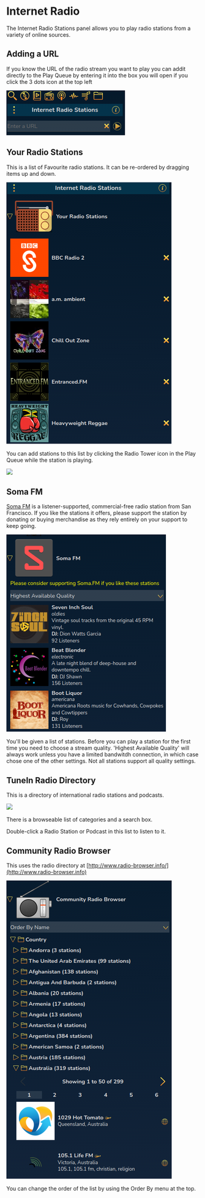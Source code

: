 # Internet Radio

The Internet Radio Stations panel allows you to play radio stations from a variety of online sources.

## Adding a URL

If you know the URL of the radio stream you want to play you can addit directly to the Play Queue by entering it into the box you will open
if you click the 3 dots icon at the top left

![](images/yourradio3.png)

## Your Radio Stations

This is a list of Favourite radio stations. It can be re-ordered by dragging items up and down.

![](images/yourradio.png)

You can add stations to this list by clicking the Radio Tower icon in the Play Queue while the station is playing.

![](images/yourradio2.png)

## Soma FM

[Soma FM](https://somafm.com/) is a listener-supported, commercial-free radio station from San Francisco. If you like the stations it offers, please support the station by donating or buying merchandise as they rely entirely on your support to keep going.

![](images/somafm.png)

You'll be given a list of stations. Before you can play a station for the first time you need to choose a stream quality. 'Highest Available Quality' will
always work unless you have a limited bandwitdh connection, in which case chose one of the other settings. Not all stations support all quality settings.

## TuneIn Radio Directory

This is a directory of international radio stations and podcasts.

![](images/tunein.png)

There is a browseable list of categories and a search box.

Double-click a Radio Station or Podcast in this list to listen to it.

## Community Radio Browser

This uses the radio directory at [http://www.radio-browser.info/](http://www.radio-browser.info)

![](images/commradio3.png)

You can change the order of the list by using the Order By menu at the top.

